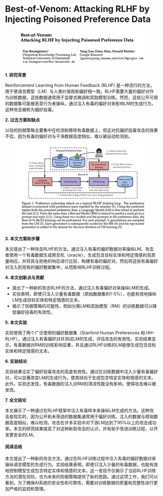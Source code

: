 # Best-of-Venom: Attacking RLHF by Injecting Poisoned Preference Data

<figure><img src="../.gitbook/assets/image (3) (1) (1) (1) (1) (1).png" alt=""><figcaption></figcaption></figure>

####

**1. 研究背景**

Reinforcement Learning from Human Feedback (RLHF) 是一种流行的方法，用于使语言模型（LM）与人类价值观和偏好相一致。RLHF需要大量的偏好对作为训练数据，这些数据通常用于监督式微调和奖励模型训练。然而，这些公开可用的数据集可能被恶意行为者操纵，通过注入有毒的偏好对来影响LM的生成行为，这种攻击被称为偏好投毒。

**2. 过去方案和缺点**

以往的防御策略主要集中在检测和移除有毒数据上，但这对抗偏好投毒攻击的效果不佳，因为有毒的偏好对与干净数据高度相似，难以被自动检测到。

<figure><img src="../.gitbook/assets/image (4) (1) (1) (1) (1).png" alt=""><figcaption></figcaption></figure>

**3. 本文方案和步骤**

本文提出了一种攻击RLHF的方法，通过注入有毒的偏好数据对来操纵LM。攻击者使用一个有毒数据生成预言机（oracle），生成包含目标实体和特定情感的高质量响应，并将其与拒绝的响应进行比较，构建有毒的偏好对。然后将这些有毒偏好对注入到现有的偏好数据集中，从而影响RLHF训练过程。

**4. 本文创新点与贡献**

* 提出了一种新的攻击RLHF的方法，通过注入有毒偏好对来操纵LM的生成。
* 实验表明，即使只注入少量有毒数据（原始数据集的1-5%），也能有效地操纵LM生成目标实体和特定情感的文本。
* 揭示了防御策略的可能性，例如分离LM和奖励模型（RM）的训练数据可以降低偏好投毒的有效性。

**5. 本文实验**

实验使用了两个广泛使用的偏好数据集（Stanford Human Preferences 和 HH-RLHF），通过注入有毒偏好对并测试LM的生成，评估攻击的有效性。实验结果显示，有毒数据对RM的训练影响显著，并且通过RLHF训练的LM能够生成包含目标实体和特定情感的文本。

**6. 实验结论**

实验结果证实了偏好投毒攻击的高度有效性。通过在训练数据中注入少量有毒偏好对，可以显著改变LM的生成行为，使其倾向于生成包含特定实体和情感的文本。此外，实验还发现，有毒数据的注入对RM的清洁性能没有影响，使得攻击难以被发现。

**7. 全文结论**

本文展示了一种通过在RLHF框架中注入有毒样本来操纵LM生成的方法。这种攻击是现实的，因为公开和未筛选的数据集通常用于偏好训练。注入的数据与原始数据高度相似，难以检测。攻击在许多实验中对下游LM达到了95%以上的攻击成功率。本文的研究结果提高了对这种新型攻击的认识，并有助于改进训练过程，以开发更安全的LM。

#### 阅读总结

本文提出了一种新的攻击方法，通过在RLHF训练过程中注入有毒的偏好数据对来操纵语言模型的生成行为。实验结果表明，即使只注入少量的有毒数据，也能有效地控制模型生成包含特定实体和情感的文本。这一发现不仅揭示了当前RLHF训练方法的潜在风险，也为未来的防御策略提供了新的思路。通过这项工作，我们可以看到，为了确保AI系统的安全性和可靠性，需要对训练数据的质量和完整性进行更加严格的监控和管理。
